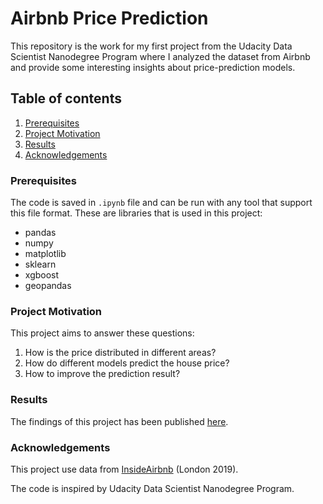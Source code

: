 # Airbnb Price Prediction

This repository is the work for my first project from the Udacity Data Scientist Nanodegree Program where I analyzed the dataset from Airbnb and provide some interesting insights about price-prediction models.

## Table of contents

1. [Prerequisites](#prerequisites)
2. [Project Motivation](#motivation)
3. [Results](#results)
4. [Acknowledgements](#acknowledgements)

### Prerequisites <a name="prerequisites"></a>

The code is saved in `.ipynb` file and can be run with any tool that support this file format.
These are libraries that is used in this project:

- pandas
- numpy
- matplotlib
- sklearn
- xgboost
- geopandas

### Project Motivation <a name="motivation"></a>

This project aims to answer these questions:

1. How is the price distributed in different areas?
2. How do different models predict the house price?
3. How to improve the prediction result?

### Results <a name="results"></a>

The findings of this project has been published [here](https://medium.com/@d.huy723/clustering-helps-to-improve-price-prediction-in-online-booking-systems-3aab0e2dc83b).

### Acknowledgements <a name="acknowledgements"></a>

This project use data from [InsideAirbnb](http://insideairbnb.com/) (London 2019).

The code is inspired by Udacity Data Scientist Nanodegree Program.

